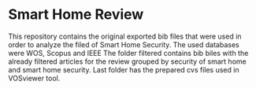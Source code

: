 # Smart Home Review
This repository contains the original exported bib files that were used in order to analyze the filed of Smart Home Security.
The used databases were WOS, Scopus and IEEE
The folder filtered contains bib biles with the already filtered articles for the review grouped by security of smart home and smart home security.
Last folder has the prepared cvs files used in VOSviewer tool.

